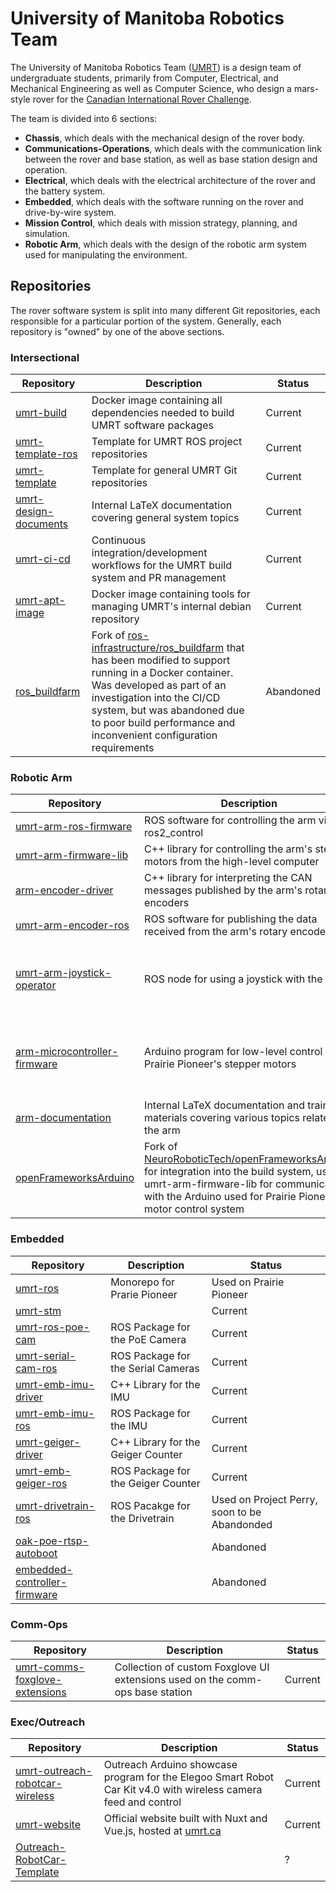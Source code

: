 # University of Manitoba Robotics Team
The University of Manitoba Robotics Team ([UMRT](https://umrt.ca)) is a design team of undergraduate students, primarily from Computer, Electrical, and Mechanical Engineering as well as Computer Science, who design a mars-style rover for the [Canadian International Rover Challenge](https://circ.cstag.ca/).

The team is divided into 6 sections:
- **Chassis**, which deals with the mechanical design of the rover body.
- **Communications-Operations**, which deals with the communication link between the rover and base station, as well as base station design and operation.
- **Electrical**, which deals with the electrical architecture of the rover and the battery system.
- **Embedded**, which deals with the software running on the rover and drive-by-wire system.
- **Mission Control**, which deals with mission strategy, planning, and simulation.
- **Robotic Arm**, which deals with the design of the robotic arm system used for manipulating the environment.

## Repositories

The rover software system is split into many different Git repositories, each responsible for a particular portion of the system.
Generally, each repository is "owned" by one of the above sections. 

### Intersectional

| Repository                                                                       | Description                                                                                                                                                                                                                                                                                                                   | Status    |
|----------------------------------------------------------------------------------|-------------------------------------------------------------------------------------------------------------------------------------------------------------------------------------------------------------------------------------------------------------------------------------------------------------------------------|-----------|
| [umrt-build](https://github.com/UMRoboticsTeam/umrt-build)                       | Docker image containing all dependencies needed to build UMRT software packages                                                                                                                                                                                                                                               | Current   |
| [umrt-template-ros](https://github.com/UMRoboticsTeam/umrt-template-ros)         | Template for UMRT ROS project repositories                                                                                                                                                                                                                                                                                    | Current   |
| [umrt-template](https://github.com/UMRoboticsTeam/umrt-template)                 | Template for general UMRT Git repositories                                                                                                                                                                                                                                                                                    | Current   |
| [umrt-design-documents](https://github.com/UMRoboticsTeam/umrt-design-documents) | Internal LaTeX documentation covering general system topics                                                                                                                                                                                                                                                                   | Current   |
| [umrt-ci-cd](https://github.com/UMRoboticsTeam/umrt-ci-cd)                       | Continuous integration/development workflows for the UMRT build system and PR management                                                                                                                                                                                                                                      | Current   |
| [umrt-apt-image](https://github.com/UMRoboticsTeam/umrt-apt-image)               | Docker image containing tools for managing UMRT's internal debian repository                                                                                                                                                                                                                                                  | Current   |
| [ros_buildfarm](https://github.com/UMRoboticsTeam/ros_buildfarm)                 | Fork of [ros-infrastructure/ros_buildfarm](https://github.com/ros-infrastructure/ros-buildfarm) that has been modified to support running in a Docker container. Was developed as part of an investigation into the CI/CD system, but was abandoned due to poor build performance and inconvenient configuration requirements | Abandoned |


### Robotic Arm

| Repository                                                                                     | Description                                                                                                                                                                                                                                                                                                                   | Status                                                |
|------------------------------------------------------------------------------------------------|-------------------------------------------------------------------------------------------------------------------------------------------------------------------------------------------------------------------------------------------------------------------------------------------------------------------------------|-------------------------------------------------------|
| [umrt-arm-ros-firmware](https://github.com/UMRoboticsTeam/umrt-arm-ros-firmware)               | ROS software for controlling the arm via ros2_control                                                                                                                                                                                                                                                                         | Current                                               |
| [umrt-arm-firmware-lib](https://github.com/UMRoboticsTeam/umrt-arm-firmware-lib)               | C++ library for controlling the arm's stepper motors from the high-level computer                                                                                                                                                                                                                                             | Current                                               |
| [arm-encoder-driver](https://github.com/UMRoboticsTeam/arm-encoder-driver)                     | C++ library for interpreting the CAN messages published by the arm's rotary encoders                                                                                                                                                                                                                                          | Current                                               |
| [umrt-arm-encoder-ros](https://github.com/UMRoboticsTeam/umrt-arm-encoder-ros)                 | ROS software for publishing the data received from the arm's rotary encoders                                                                                                                                                                                                                                                  | Current                                               |
| [umrt-arm-joystick-operator](https://github.com/UMRoboticsTeam/umrt-arm-joystick-operator)     | ROS node for using a joystick with the arm                                                                                                                                                                                                                                                                                    | Used on Prairie Pioneer, in limbo for Project Perry   |
| [arm-microcontroller-firmware](https://github.com/UMRoboticsTeam/arm-microcontroller-firmware) | Arduino program for low-level control of Prairie Pioneer's stepper motors                                                                                                                                                                                                                                                     | Used on Prairie Pioneer, not in use for Project Perry |
| [arm-documentation](https://github.com/UMRoboticsTeam/arm-documentation)                       | Internal LaTeX documentation and training materials covering various topics related to the arm                                                                                                                                                                                                                                | Somewhat current                                      |
| [openFrameworksArduino](https://github.com/UMRoboticsTeam/openFrameworksArduino)               | Fork of [NeuroRoboticTech/openFrameworksArduino](https://github.com/NeuroRoboticTech/openFrameworksArduino) for integration into the build system, used by umrt-arm-firmware-lib for communication with the Arduino used for Prairie Pioneer's motor control system                                                           | Maintained                                            |



### Embedded

| Repository                                                                                     | Description                        | Status                  |
|------------------------------------------------------------------------------------------------|------------------------------------|-------------------------|
| [umrt-ros](https://github.com/UMRoboticsTeam/umrt-ros)                                         | Monorepo for Prarie Pioneer        | Used on Prairie Pioneer |
| [umrt-stm](https://github.com/UMRoboticsTeam/umrt-stm)                                         |                                    | Current |
| [umrt-ros-poe-cam](https://github.com/UMRoboticsTeam/umrt-ros-poe-cam)                         | ROS Package for the PoE Camera     | Current |
| [umrt-serial-cam-ros](https://github.com/UMRoboticsTeam/umrt-serial-cam-ros)                   | ROS Package for the Serial Cameras | Current |
| [umrt-emb-imu-driver](https://github.com/UMRoboticsTeam/umrt-emb-imu-driver)                   | C++ Library for the IMU            | Current |
| [umrt-emb-imu-ros](https://github.com/UMRoboticsTeam/umrt-emb-imu-ros)                         | ROS Package for the IMU            | Current |
| [umrt-geiger-driver](https://github.com/UMRoboticsTeam/umrt-geiger-driver)                     | C++ Library for the Geiger Counter | Current |
| [umrt-emb-geiger-ros](https://github.com/UMRoboticsTeam/umrt-emb-geiger-ros)                   | ROS Package for the Geiger Counter | Current |
| [umrt-drivetrain-ros](https://github.com/UMRoboticsTeam/umrt-drivetrain-ros)                   | ROS Pacakge for the Drivetrain     | Used on Project Perry, soon to be Abandonded |
| [oak-poe-rtsp-autoboot](https://github.com/UMRoboticsTeam/oak-poe-rtsp-autoboot)               |                                    | Abandoned |
| [embedded-controller-firmware](https://github.com/UMRoboticsTeam/embedded-controller-firmware) |                                    | Abandoned |


### Comm-Ops

| Repository                                                                                         | Description | Status  |
|----------------------------------------------------------------------------------------------------|-------------|---------|
| [umrt-comms-foxglove-extensions](https://github.com/UMRoboticsTeam/umrt-comms-foxglove-extensions) | Collection of custom Foxglove UI extensions used on the comm-ops base station | Current |

### Exec/Outreach

| Repository                                                                                           | Description      | Status  |
|------------------------------------------------------------------------------------------------------|------------------|---------|
| [umrt-outreach-robotcar-wireless](https://github.com/UMRoboticsTeam/umrt-outreach-robotcar-wireless) | Outreach Arduino showcase program for the Elegoo Smart Robot Car Kit v4.0 with wireless camera feed and control | Current |
| [umrt-website](https://github.com/UMRoboticsTeam/umrt-website)                                       | Official website built with Nuxt and Vue.js, hosted at [umrt.ca](https://umrt.ca/) | Current |
| [Outreach-RobotCar-Template](https://github.com/UMRoboticsTeam/Outreach-RobotCar-Template)           |                  | ?       |




